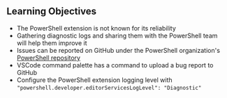 ## Learning Objectives

* The PowerShell extension is not known for its reliability
* Gathering diagnostic logs and sharing them with the PowerShell team will help them improve it
* Issues can be reported on GitHub under the PowerShell organization's [PowerShell repository](https://github.com/PowerShell/PowerShell/issues)
* VSCode command palette has a command to upload a bug report to GitHub
* Configure the PowerShell extension logging level with `"powershell.developer.editorServicesLogLevel": "Diagnostic"` 
